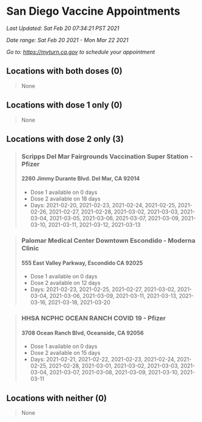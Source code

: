 # San Diego Vaccine Appointments
*Last Updated: Sat Feb 20 07:34:21 PST 2021*

*Date range: Sat Feb 20 2021 - Mon Mar 22 2021*

*Go to: <https://myturn.ca.gov> to schedule your appointment*


## Locations with both doses (0)

>None

## Locations with dose 1 only (0)

>None

## Locations with dose 2 only (3)

>### Scripps Del Mar Fairgrounds Vaccination Super Station - Pfizer
>#### 2260 Jimmy Durante Blvd.  Del Mar, CA 92014
>- Dose 1 available on 0 days
>- Dose 2 available on 18 days
>  - Days: 2021-02-20, 2021-02-23, 2021-02-24, 2021-02-25, 2021-02-26, 2021-02-27, 2021-02-28, 2021-03-02, 2021-03-03, 2021-03-04, 2021-03-05, 2021-03-06, 2021-03-07, 2021-03-09, 2021-03-10, 2021-03-11, 2021-03-12, 2021-03-13

>### Palomar Medical Center Downtown Escondido - Moderna Clinic
>#### 555 East Valley Parkway, Escondido CA 92025
>- Dose 1 available on 0 days
>- Dose 2 available on 12 days
>  - Days: 2021-02-23, 2021-02-25, 2021-02-27, 2021-03-02, 2021-03-04, 2021-03-06, 2021-03-09, 2021-03-11, 2021-03-13, 2021-03-16, 2021-03-18, 2021-03-20

>### HHSA NCPHC OCEAN RANCH COVID 19 - Pfizer
>#### 3708 Ocean Ranch Blvd, Oceanside, CA 92056
>- Dose 1 available on 0 days
>- Dose 2 available on 15 days
>  - Days: 2021-02-21, 2021-02-22, 2021-02-23, 2021-02-24, 2021-02-25, 2021-02-28, 2021-03-01, 2021-03-02, 2021-03-03, 2021-03-04, 2021-03-07, 2021-03-08, 2021-03-09, 2021-03-10, 2021-03-11

## Locations with neither (0)

>None

